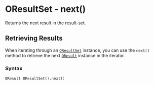 
# OResultSet - next()

Returns the next result in the result-set.

## Retrieving Results

When iterating through an [`OResultSet`](../OResultSet.md) instance, you can use the `next()` method to retrieve the next [`OResult`](../OResult.md) instance in the iterator.

### Syntax

```
OResult OResultSet().next()
```
